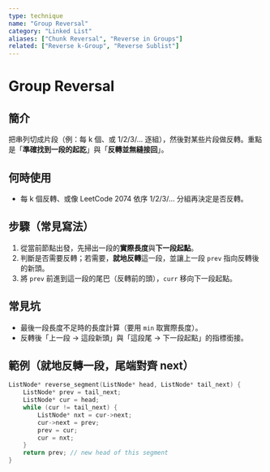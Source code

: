 ```yaml
---
type: technique
name: "Group Reversal"
category: "Linked List"
aliases: ["Chunk Reversal", "Reverse in Groups"]
related: ["Reverse k-Group", "Reverse Sublist"]
---
```


# Group Reversal

## 簡介
把串列切成片段（例：每 k 個、或 1/2/3/... 逐組），然後對某些片段做反轉。重點是「**準確找到一段的起訖**」與「**反轉並無縫接回**」。

## 何時使用
- 每 k 個反轉、或像 LeetCode 2074 依序 1/2/3/... 分組再決定是否反轉。

## 步驟（常見寫法）
1. 從當前節點出發，先掃出一段的**實際長度**與**下一段起點**。
2. 判斷是否需要反轉；若需要，**就地反轉**這一段，並讓上一段 `prev` 指向反轉後的新頭。
3. 將 `prev` 前進到這一段的尾巴（反轉前的頭），`curr` 移向下一段起點。

## 常見坑
- 最後一段長度不足時的長度計算（要用 `min` 取實際長度）。
- 反轉後「上一段 → 這段新頭」與「這段尾 → 下一段起點」的指標銜接。

## 範例（就地反轉一段，尾端對齊 next）
```cpp
ListNode* reverse_segment(ListNode* head, ListNode* tail_next) {
    ListNode* prev = tail_next;
    ListNode* cur = head;
    while (cur != tail_next) {
        ListNode* nxt = cur->next;
        cur->next = prev;
        prev = cur;
        cur = nxt;
    }
    return prev; // new head of this segment
}
```